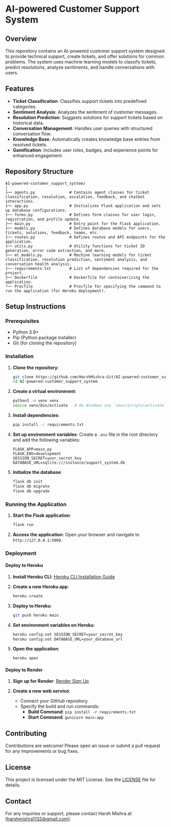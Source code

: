 # AI-powered Customer Support System

## Overview
This repository contains an AI-powered customer support system designed to provide technical support, create tickets, and offer solutions for common problems. The system uses machine learning models to classify tickets, predict resolutions, analyze sentiments, and handle conversations with users.

## Features
- **Ticket Classification**: Classifies support tickets into predefined categories.
- **Sentiment Analysis**: Analyzes the sentiment of customer messages.
- **Resolution Prediction**: Suggests solutions for support tickets based on historical data.
- **Conversation Management**: Handles user queries with structured conversation flow.
- **Knowledge Base**: Automatically creates knowledge base entries from resolved tickets.
- **Gamification**: Includes user roles, badges, and experience points for enhanced engagement.

## Repository Structure
```
AI-powered-customer_support_system/
│
├── agents.py               # Contains agent classes for ticket classification, resolution, escalation, feedback, and chatbot interactions.
├── app.py                  # Initializes Flask application and sets up database configurations.
├── forms.py                # Defines form classes for user login, registration, and profile update.
├── main.py                 # Entry point for the Flask application.
├── models.py               # Defines database models for users, tickets, solutions, feedback, teams, etc.
├── routes.py               # Defines routes and API endpoints for the application.
├── utils.py                # Utility functions for ticket ID generation, error code extraction, and more.
├── ml_models.py            # Machine learning models for ticket classification, resolution prediction, sentiment analysis, and conversation health analysis.
├── requirements.txt        # List of dependencies required for the project.
├── Dockerfile              # Dockerfile for containerizing the application.
└── Procfile                # Procfile for specifying the command to run the application (for Heroku deployment).
```

## Setup Instructions

### Prerequisites
- Python 3.9+
- Pip (Python package installer)
- Git (for cloning the repository)

### Installation

1. **Clone the repository**:
   ```bash
   git clone https://github.com/HarshMishra-Git/AI-powered-customer_support_system.git
   cd AI-powered-customer_support_system
   ```

2. **Create a virtual environment**:
   ```bash
   python3 -m venv venv
   source venv/bin/activate   # On Windows use `venv\Scripts\activate`
   ```

3. **Install dependencies**:
   ```bash
   pip install -r requirements.txt
   ```

4. **Set up environment variables**:
   Create a `.env` file in the root directory and add the following variables:
   ```env
   FLASK_APP=main.py
   FLASK_ENV=development
   SESSION_SECRET=your_secret_key
   DATABASE_URL=sqlite:///instance/support_system.db
   ```

5. **Initialize the database**:
   ```bash
   flask db init
   flask db migrate
   flask db upgrade
   ```

### Running the Application

1. **Start the Flask application**:
   ```bash
   flask run
   ```

2. **Access the application**:
   Open your browser and navigate to `http://127.0.0.1:5000`.

### Deployment

#### Deploy to Heroku

1. **Install Heroku CLI**:
   [Heroku CLI Installation Guide](https://devcenter.heroku.com/articles/heroku-cli#download-and-install)

2. **Create a new Heroku app**:
   ```bash
   heroku create
   ```

3. **Deploy to Heroku**:
   ```bash
   git push heroku main
   ```

4. **Set environment variables on Heroku**:
   ```bash
   heroku config:set SESSION_SECRET=your_secret_key
   heroku config:set DATABASE_URL=your_database_url
   ```

5. **Open the application**:
   ```bash
   heroku open
   ```

#### Deploy to Render

1. **Sign up for Render**:
   [Render Sign Up](https://render.com/)

2. **Create a new web service**:
   - Connect your GitHub repository.
   - Specify the build and run commands:
     - **Build Command**: `pip install -r requirements.txt`
     - **Start Command**: `gunicorn main:app`

## Contributing
Contributions are welcome! Please open an issue or submit a pull request for any improvements or bug fixes.

## License
This project is licensed under the MIT License. See the [LICENSE](LICENSE) file for details.

## Contact
For any inquiries or support, please contact Harsh Mishra at [harshmishra1132@gmail.com].
